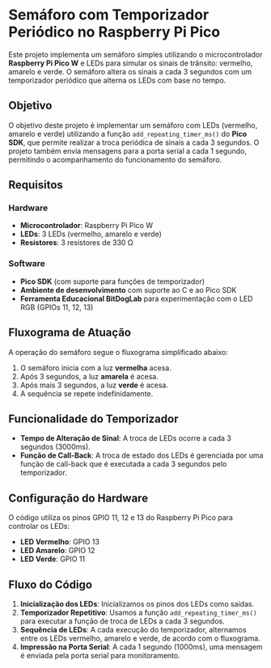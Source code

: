 # Semáforo com Temporizador Periódico no Raspberry Pi Pico

Este projeto implementa um semáforo simples utilizando o microcontrolador **Raspberry Pi Pico W** e LEDs para simular os sinais de trânsito: vermelho, amarelo e verde. O semáforo altera os sinais a cada 3 segundos com um temporizador periódico que alterna os LEDs com base no tempo.

## Objetivo

O objetivo deste projeto é implementar um semáforo com LEDs (vermelho, amarelo e verde) utilizando a função `add_repeating_timer_ms()` do **Pico SDK**, que permite realizar a troca periódica de sinais a cada 3 segundos. O projeto também envia mensagens para a porta serial a cada 1 segundo, permitindo o acompanhamento do funcionamento do semáforo.

## Requisitos

### Hardware

- **Microcontrolador**: Raspberry Pi Pico W
- **LEDs**: 3 LEDs (vermelho, amarelo e verde)
- **Resistores**: 3 resistores de 330 Ω

### Software

- **Pico SDK** (com suporte para funções de temporizador)
- **Ambiente de desenvolvimento** com suporte ao C e ao Pico SDK
- **Ferramenta Educacional BitDogLab** para experimentação com o LED RGB (GPIOs 11, 12, 13)

## Fluxograma de Atuação

A operação do semáforo segue o fluxograma simplificado abaixo:

1. O semáforo inicia com a luz **vermelha** acesa.
2. Após 3 segundos, a luz **amarela** é acesa.
3. Após mais 3 segundos, a luz **verde** é acesa.
4. A sequência se repete indefinidamente.

## Funcionalidade do Temporizador

- **Tempo de Alteração de Sinal**: A troca de LEDs ocorre a cada 3 segundos (3000ms).
- **Função de Call-Back**: A troca de estado dos LEDs é gerenciada por uma função de call-back que é executada a cada 3 segundos pelo temporizador.

## Configuração do Hardware

O código utiliza os pinos GPIO 11, 12 e 13 do Raspberry Pi Pico para controlar os LEDs:

- **LED Vermelho**: GPIO 13
- **LED Amarelo**: GPIO 12
- **LED Verde**: GPIO 11

## Fluxo do Código

1. **Inicialização dos LEDs**: Inicializamos os pinos dos LEDs como saídas.
2. **Temporizador Repetitivo**: Usamos a função `add_repeating_timer_ms()` para executar a função de troca de LEDs a cada 3 segundos.
3. **Sequência de LEDs**: A cada execução do temporizador, alternamos entre os LEDs vermelho, amarelo e verde, de acordo com o fluxograma.
4. **Impressão na Porta Serial**: A cada 1 segundo (1000ms), uma mensagem é enviada pela porta serial para monitoramento.
